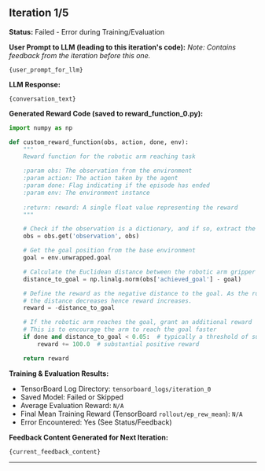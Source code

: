 ## Iteration 1/5

**Status:** Failed - Error during Training/Evaluation

**User Prompt to LLM (leading to this iteration's code):**
*Note: Contains feedback from the iteration before this one.*
```
{user_prompt_for_llm}
```

**LLM Response:**
```
{conversation_text}
```

**Generated Reward Code (saved to reward_function_0.py):**
```python
import numpy as np

def custom_reward_function(obs, action, done, env):
    """
    Reward function for the robotic arm reaching task

    :param obs: The observation from the environment
    :param action: The action taken by the agent
    :param done: Flag indicating if the episode has ended
    :param env: The environment instance
    
    :return: reward: A single float value representing the reward
    """

    # Check if the observation is a dictionary, and if so, extract the actual observation
    obs = obs.get('observation', obs)

    # Get the goal position from the base environment
    goal = env.unwrapped.goal

    # Calculate the Euclidean distance between the robotic arm gripper position and the goal
    distance_to_goal = np.linalg.norm(obs['achieved_goal'] - goal)

    # Define the reward as the negative distance to the goal. As the robot gets closer to the goal,
    # the distance decreases hence reward increases.
    reward = -distance_to_goal

    # If the robotic arm reaches the goal, grant an additional reward
    # This is to encourage the arm to reach the goal faster
    if done and distance_to_goal < 0.05:  # typically a threshold of success
        reward += 100.0  # substantial positive reward

    return reward
```

**Training & Evaluation Results:**
- TensorBoard Log Directory: `tensorboard_logs/iteration_0`
- Saved Model: Failed or Skipped
- Average Evaluation Reward: `N/A`
- Final Mean Training Reward (TensorBoard `rollout/ep_rew_mean`): `N/A`
- Error Encountered: Yes (See Status/Feedback)

**Feedback Content Generated for Next Iteration:**
```
{current_feedback_content}
```

---

